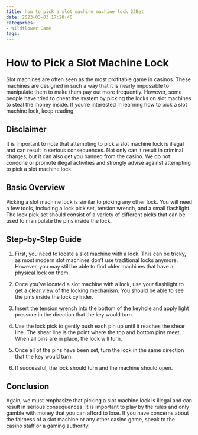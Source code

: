 ```yaml
---
title: how to pick a slot machine machine lock 22Bet
date: 2023-03-03 17:20:40
categories:
- Wildflower Game
tags:
---
```

# How to Pick a Slot Machine Lock

Slot machines are often seen as the most profitable game in casinos. These machines are designed in such a way that it is nearly impossible to manipulate them to make them pay out more frequently. However, some people have tried to cheat the system by picking the locks on slot machines to steal the money inside. If you’re interested in learning how to pick a slot machine lock, keep reading.

## Disclaimer

It is important to note that attempting to pick a slot machine lock is illegal and can result in serious consequences. Not only can it result in criminal charges, but it can also get you banned from the casino. We do not condone or promote illegal activities and strongly advise against attempting to pick a slot machine lock.

## Basic Overview

Picking a slot machine lock is similar to picking any other lock. You will need a few tools, including a lock pick set, tension wrench, and a small flashlight. The lock pick set should consist of a variety of different picks that can be used to manipulate the pins inside the lock.

## Step-by-Step Guide

1. First, you need to locate a slot machine with a lock. This can be tricky, as most modern slot machines don’t use traditional locks anymore. However, you may still be able to find older machines that have a physical lock on them.

2. Once you’ve located a slot machine with a lock, use your flashlight to get a clear view of the locking mechanism. You should be able to see the pins inside the lock cylinder.

3. Insert the tension wrench into the bottom of the keyhole and apply light pressure in the direction that the key would turn.

4. Use the lock pick to gently push each pin up until it reaches the shear line. The shear line is the point where the top and bottom pins meet. When all pins are in place, the lock will turn.

5. Once all of the pins have been set, turn the lock in the same direction that the key would turn.

6. If successful, the lock should turn and the machine should open.

## Conclusion

Again, we must emphasize that picking a slot machine lock is illegal and can result in serious consequences. It is important to play by the rules and only gamble with money that you can afford to lose. If you have concerns about the fairness of a slot machine or any other casino game, speak to the casino staff or a gaming authority.